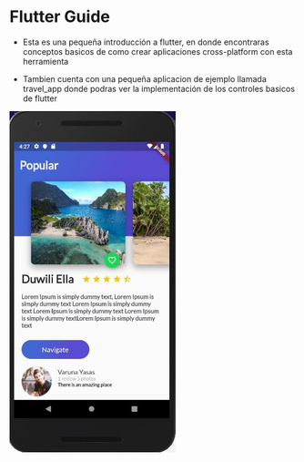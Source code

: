 # Flutter Guide

- Esta es una pequeña introducción a flutter, en donde encontraras
conceptos basicos de como crear aplicaciones cross-platform con esta
herramienta

- Tambien cuenta con una pequeña aplicacion de ejemplo llamada travel_app
donde podras ver la implementación de los controles basicos de flutter

<img src="assets/exampleapp.jpg"/>